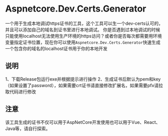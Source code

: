 # Aspnetcore.Dev.Certs.Generator
一个用于生成本地调试https证书的工具，这个工具可以生一个dev-certs认可的，并且可以添加自己的域名到证书里进行本地调试。
你是否遇到过本地调试的时候只能使用localhost无法使用生产环境的https访问？或者你是否每次都需要用环境变量指定证书位置，现在你可以使用`Aspnetcore.Dev.Certs.Generator`快速生成一个包含你的域名的localhost证书用于你的本地开发
## 说明
1、下载Release包运行exe并根据提示进行操作
2、生成证书后默认为pem和key（如果设置了password），如果需要crt证书请直接修改扩展名，如果需要pfx请拉取代码进行修改
## 注意
该工具生成的证书不仅可以用于AspNetCore开发使用也可以用于Vue、React、Java等，请自行探索。

